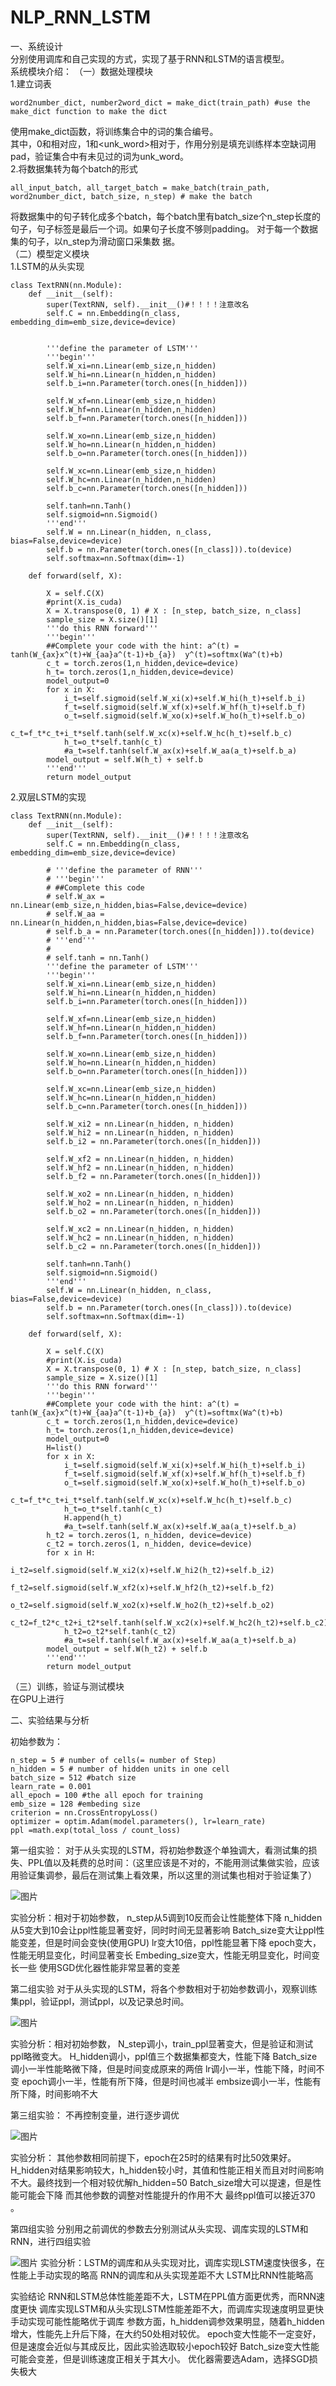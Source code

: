 # NLP_RNN_LSTM
一、系统设计  
分别使用调库和自己实现的方式，实现了基于RNN和LSTM的语言模型。  
系统模块介绍： 
（一）数据处理模块  
1.建立词表   
```
word2number_dict, number2word_dict = make_dict(train_path) #use the make_dict function to make the dict   
```
使用make_dict函数，将训练集合中的词的集合编号。   
其中，0和<pad>相对应，1和<unk_word>相对于，作用分别是填充训练样本空缺词用pad，验证集合中有未见过的词为unk_word。   
2.将数据集转为每个batch的形式  
```
all_input_batch, all_target_batch = make_batch(train_path, word2number_dict, batch_size, n_step) # make the batch
```
将数据集中的句子转化成多个batch，每个batch里有batch_size个n_step长度的句子，句子标签是最后一个词。如果句子长度不够则padding。 对于每一个数据集的句子，以n_step为滑动窗口采集数 据。  
（二）模型定义模块   
1.LSTM的从头实现   

```
class TextRNN(nn.Module):
    def __init__(self):
        super(TextRNN, self).__init__()#！！！！注意改名
        self.C = nn.Embedding(n_class, embedding_dim=emb_size,device=device)

   
        '''define the parameter of LSTM'''
        '''begin'''
        self.W_xi=nn.Linear(emb_size,n_hidden)
        self.W_hi=nn.Linear(n_hidden,n_hidden)
        self.b_i=nn.Parameter(torch.ones([n_hidden]))

        self.W_xf=nn.Linear(emb_size,n_hidden)
        self.W_hf=nn.Linear(n_hidden,n_hidden)
        self.b_f=nn.Parameter(torch.ones([n_hidden]))

        self.W_xo=nn.Linear(emb_size,n_hidden)
        self.W_ho=nn.Linear(n_hidden,n_hidden)
        self.b_o=nn.Parameter(torch.ones([n_hidden]))

        self.W_xc=nn.Linear(emb_size,n_hidden)
        self.W_hc=nn.Linear(n_hidden,n_hidden)
        self.b_c=nn.Parameter(torch.ones([n_hidden]))

        self.tanh=nn.Tanh()
        self.sigmoid=nn.Sigmoid()
        '''end'''
        self.W = nn.Linear(n_hidden, n_class, bias=False,device=device)
        self.b = nn.Parameter(torch.ones([n_class])).to(device)
        self.softmax=nn.Softmax(dim=-1)

    def forward(self, X):

        X = self.C(X)
        #print(X.is_cuda)
        X = X.transpose(0, 1) # X : [n_step, batch_size, n_class]
        sample_size = X.size()[1]
        '''do this RNN forward'''
        '''begin'''
        ##Complete your code with the hint: a^(t) = tanh(W_{ax}x^(t)+W_{aa}a^(t-1)+b_{a})  y^(t)=softmx(Wa^(t)+b)
        c_t = torch.zeros(1,n_hidden,device=device)
        h_t= torch.zeros(1,n_hidden,device=device)
        model_output=0
        for x in X:
            i_t=self.sigmoid(self.W_xi(x)+self.W_hi(h_t)+self.b_i)
            f_t=self.sigmoid(self.W_xf(x)+self.W_hf(h_t)+self.b_f)
            o_t=self.sigmoid(self.W_xo(x)+self.W_ho(h_t)+self.b_o)
            c_t=f_t*c_t+i_t*self.tanh(self.W_xc(x)+self.W_hc(h_t)+self.b_c)
            h_t=o_t*self.tanh(c_t)
            #a_t=self.tanh(self.W_ax(x)+self.W_aa(a_t)+self.b_a)
        model_output = self.W(h_t) + self.b
        '''end'''
        return model_output
```
2.双层LSTM的实现
```
class TextRNN(nn.Module):
    def __init__(self):
        super(TextRNN, self).__init__()#！！！！注意改名
        self.C = nn.Embedding(n_class, embedding_dim=emb_size,device=device)

        # '''define the parameter of RNN'''
        # '''begin'''
        # ##Complete this code
        # self.W_ax = nn.Linear(emb_size,n_hidden,bias=False,device=device)
        # self.W_aa = nn.Linear(n_hidden,n_hidden,bias=False,device=device)
        # self.b_a = nn.Parameter(torch.ones([n_hidden])).to(device)
        # '''end'''
        #
        # self.tanh = nn.Tanh()
        '''define the parameter of LSTM'''
        '''begin'''
        self.W_xi=nn.Linear(emb_size,n_hidden)
        self.W_hi=nn.Linear(n_hidden,n_hidden)
        self.b_i=nn.Parameter(torch.ones([n_hidden]))

        self.W_xf=nn.Linear(emb_size,n_hidden)
        self.W_hf=nn.Linear(n_hidden,n_hidden)
        self.b_f=nn.Parameter(torch.ones([n_hidden]))

        self.W_xo=nn.Linear(emb_size,n_hidden)
        self.W_ho=nn.Linear(n_hidden,n_hidden)
        self.b_o=nn.Parameter(torch.ones([n_hidden]))

        self.W_xc=nn.Linear(emb_size,n_hidden)
        self.W_hc=nn.Linear(n_hidden,n_hidden)
        self.b_c=nn.Parameter(torch.ones([n_hidden]))

        self.W_xi2 = nn.Linear(n_hidden, n_hidden)
        self.W_hi2 = nn.Linear(n_hidden, n_hidden)
        self.b_i2 = nn.Parameter(torch.ones([n_hidden]))

        self.W_xf2 = nn.Linear(n_hidden, n_hidden)
        self.W_hf2 = nn.Linear(n_hidden, n_hidden)
        self.b_f2 = nn.Parameter(torch.ones([n_hidden]))

        self.W_xo2 = nn.Linear(n_hidden, n_hidden)
        self.W_ho2 = nn.Linear(n_hidden, n_hidden)
        self.b_o2 = nn.Parameter(torch.ones([n_hidden]))

        self.W_xc2 = nn.Linear(n_hidden, n_hidden)
        self.W_hc2 = nn.Linear(n_hidden, n_hidden)
        self.b_c2 = nn.Parameter(torch.ones([n_hidden]))

        self.tanh=nn.Tanh()
        self.sigmoid=nn.Sigmoid()
        '''end'''
        self.W = nn.Linear(n_hidden, n_class, bias=False,device=device)
        self.b = nn.Parameter(torch.ones([n_class])).to(device)
        self.softmax=nn.Softmax(dim=-1)

    def forward(self, X):

        X = self.C(X)
        #print(X.is_cuda)
        X = X.transpose(0, 1) # X : [n_step, batch_size, n_class]
        sample_size = X.size()[1]
        '''do this RNN forward'''
        '''begin'''
        ##Complete your code with the hint: a^(t) = tanh(W_{ax}x^(t)+W_{aa}a^(t-1)+b_{a})  y^(t)=softmx(Wa^(t)+b)
        c_t = torch.zeros(1,n_hidden,device=device)
        h_t= torch.zeros(1,n_hidden,device=device)
        model_output=0
        H=list()
        for x in X:
            i_t=self.sigmoid(self.W_xi(x)+self.W_hi(h_t)+self.b_i)
            f_t=self.sigmoid(self.W_xf(x)+self.W_hf(h_t)+self.b_f)
            o_t=self.sigmoid(self.W_xo(x)+self.W_ho(h_t)+self.b_o)
            c_t=f_t*c_t+i_t*self.tanh(self.W_xc(x)+self.W_hc(h_t)+self.b_c)
            h_t=o_t*self.tanh(c_t)
            H.append(h_t)
            #a_t=self.tanh(self.W_ax(x)+self.W_aa(a_t)+self.b_a)
        h_t2 = torch.zeros(1, n_hidden, device=device)
        c_t2 = torch.zeros(1, n_hidden, device=device)
        for x in H:
            i_t2=self.sigmoid(self.W_xi2(x)+self.W_hi2(h_t2)+self.b_i2)
            f_t2=self.sigmoid(self.W_xf2(x)+self.W_hf2(h_t2)+self.b_f2)
            o_t2=self.sigmoid(self.W_xo2(x)+self.W_ho2(h_t2)+self.b_o2)
            c_t2=f_t2*c_t2+i_t2*self.tanh(self.W_xc2(x)+self.W_hc2(h_t2)+self.b_c2)
            h_t2=o_t2*self.tanh(c_t2)
            #a_t=self.tanh(self.W_ax(x)+self.W_aa(a_t)+self.b_a)
        model_output = self.W(h_t2) + self.b
        '''end'''
        return model_output
```


（三）训练，验证与测试模块   
在GPU上进行

二、实验结果与分析   

初始参数为：
```
n_step = 5 # number of cells(= number of Step)
n_hidden = 5 # number of hidden units in one cell
batch_size = 512 #batch size
learn_rate = 0.001
all_epoch = 100 #the all epoch for training
emb_size = 128 #embeding size
criterion = nn.CrossEntropyLoss()
optimizer = optim.Adam(model.parameters(), lr=learn_rate)
ppl =math.exp(total_loss / count_loss)
```

第一组实验：
对于从头实现的LSTM，将初始参数逐个单独调大，看测试集的损失、PPL值以及耗费的总时间：（这里应该是不对的，不能用测试集做实验，应该用验证集调参，最后在测试集上看效果，所以这里的测试集也相对于验证集了）
	   

![图片](https://user-images.githubusercontent.com/66310692/202902028-2cc19f8e-d26b-41ba-ba88-561f01b4cbeb.png)

实验分析：相对于初始参数，
n_step从5调到10反而会让性能整体下降
n_hidden从5变大到10会让ppl性能显著变好，同时时间无显著影响
Batch_size变大让ppl性能变差，但是时间会变快(使用GPU)
lr变大10倍，ppl性能显著下降
epoch变大，性能无明显变化，时间显著变长
Embeding_size变大，性能无明显变化，时间变长一些
使用SGD优化器性能非常显著的变差

第二组实验
对于从头实现的LSTM，将各个参数相对于初始参数调小，观察训练集ppl，验证ppl，测试ppl，以及记录总时间。
	
![图片](https://user-images.githubusercontent.com/66310692/202902125-1c25350c-5a80-4213-bfd5-2e873a6ea671.png)

实验分析：相对初始参数，
N_step调小，train_ppl显著变大，但是验证和测试ppl略微变大。
H_hidden调小，ppl值三个数据集都变大，性能下降
Batch_size调小一半性能略微下降，但是时间变成原来的两倍
lr调小一半，性能下降，时间不变
epoch调小一半，性能有所下降，但是时间也减半
embsize调小一半，性能有所下降，时间影响不大

第三组实验：
不再控制变量，进行逐步调优
	
![图片](https://user-images.githubusercontent.com/66310692/202902244-a7002cb0-d499-4292-a515-93b3879704bd.png)

实验分析：
其他参数相同前提下，epoch在25时的结果有时比50效果好。
H_hidden对结果影响较大，h_hidden较小时，其值和性能正相关而且对时间影响不大。最终找到一个相对较优解h_hidden=50
Batch_size增大可以提速，但是性能可能会下降
而其他参数的调整对性能提升的作用不大
最终ppl值可以接近370 。

第四组实验
分别用之前调优的参数去分别测试从头实现、调库实现的LSTM和RNN，进行四组实验
	
![图片](https://user-images.githubusercontent.com/66310692/202906304-7dd7fa0b-9a74-453f-8fa3-4d7c40df1d84.png)
实验分析：LSTM的调库和从头实现对比，调库实现LSTM速度快很多，在性能上手动实现的略高
RNN的调库和从头实现差距不大
LSTM比RNN性能略高


实验结论
RNN和LSTM总体性能差距不大，LSTM在PPL值方面更优秀，而RNN速度更快
调库实现LSTM和从头实现LSTM性能差距不大，而调库实现速度明显更快
手动实现可能性能略优于调库
参数方面，h_hidden调参效果明显，随着h_hidden增大，性能先上升后下降，在大约50处相对较优。
epoch变大性能不一定变好，但是速度会近似与其成反比，因此实验选取较小epoch较好
Batch_size变大性能可能会变差，但是训练速度正相关于其大小。
优化器需要选Adam，选择SGD损失极大
